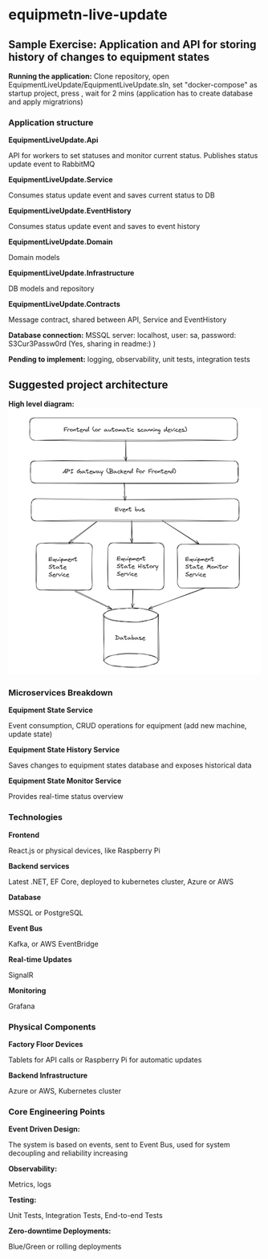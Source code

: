 # equipmetn-live-update

## Sample Exercise: Application and API for storing history of changes to equipment states

**Running the application:** 
Clone repository, open EquipmentLiveUpdate/EquipmentLiveUpdate.sln, set "docker-compose" as startup project, press <F5>, wait for 2 mins (application has to create database and apply migratrions)

### Application structure
  **EquipmentLiveUpdate.Api**
  
  API for workers to set statuses and monitor current status. Publishes status update event to RabbitMQ
  
  **EquipmentLiveUpdate.Service**
  
  Consumes status update event and saves current status to DB
    
  **EquipmentLiveUpdate.EventHistory**
  
  Consumes status update event and saves to event history
    
  **EquipmentLiveUpdate.Domain**
    
  Domain models
    
  **EquipmentLiveUpdate.Infrastructure**
    
  DB models and repository
  
  **EquipmentLiveUpdate.Contracts**
  
  Message contract, shared between API, Service and EventHistory

  **Database connection:** MSSQL server: localhost, user: sa, password: S3Cur3Passw0rd (Yes, sharing in readme:) )

  **Pending to implement:** logging, observability, unit tests, integration tests

## Suggested project architecture
**High level diagram:**
![alt text](https://github.com/OleksandrOstapenkoDk/equipmetn-live-update/blob/master/EquipmentStatusSystem.png) 

### Microservices Breakdown
**Equipment State Service**

Event consumption, CRUD operations for equipment (add new machine, update state)

**Equipment State History Service**

Saves changes to equipment states database and exposes historical data

**Equipment State Monitor Service**

Provides real-time status overview 

### Technologies
**Frontend** 

React.js or physical devices, like Raspberry Pi

**Backend services**

Latest .NET, EF Core, deployed to kubernetes cluster, Azure or AWS 

**Database**

MSSQL or PostgreSQL

**Event Bus**

Kafka, or AWS EventBridge

**Real-time Updates**

SignalR

**Monitoring**

Grafana

### Physical Components
**Factory Floor Devices** 

Tablets for API calls or Raspberry Pi for automatic updates

**Backend Infrastructure**

Azure or AWS, Kubernetes cluster

### Core Engineering Points
**Event Driven Design:** 

The system is based on events, sent to Event Bus, used for system decoupling and reliability increasing

**Observability:** 

Metrics, logs

**Testing:**

Unit Tests, Integration Tests, End-to-end Tests

**Zero-downtime Deployments:** 

Blue/Green or rolling deployments

